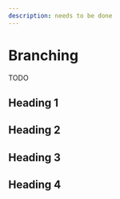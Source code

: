 ```yaml
---
description: needs to be done
---
```


# Branching

TODO

## Heading 1

## Heading 2

## Heading 3

## Heading 4

